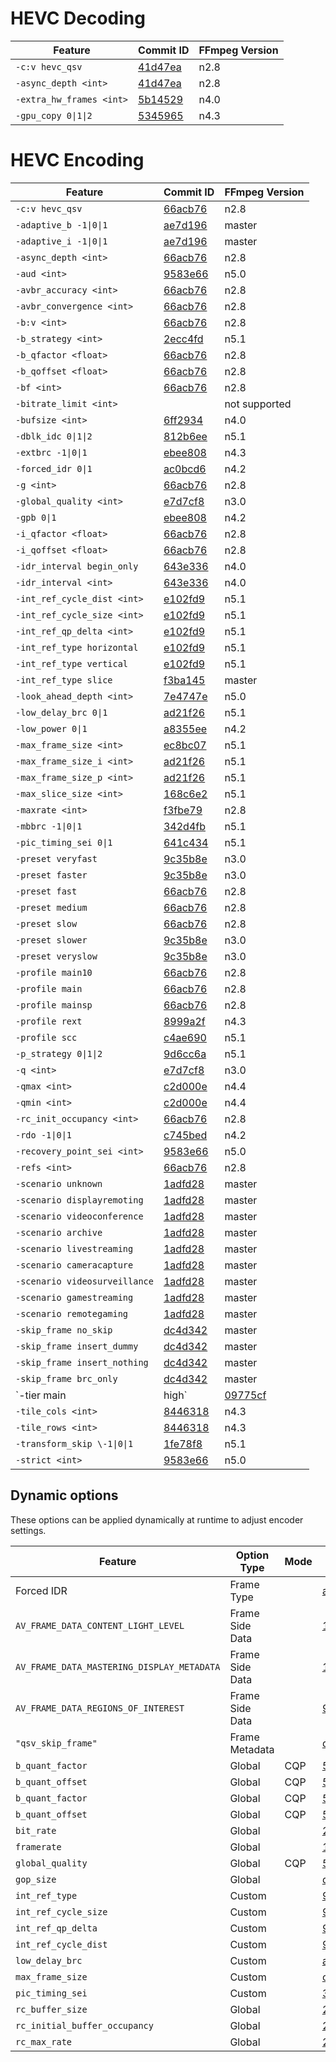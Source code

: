 # HEVC Decoding

| Feature                     | Commit ID                                                                                   | FFmpeg Version |
| --------------------------- | ------------------------------------------------------------------------------------------- | -------------- |
| `-c:v hevc_qsv`             | [41d47ea](https://github.com/FFmpeg/FFmpeg/commit/41d47ea85fb4ad9cfb5c2dc808a46bc1d57f3986) | n2.8           |
| `-async_depth <int>`        | [41d47ea](https://github.com/FFmpeg/FFmpeg/commit/41d47ea85fb4ad9cfb5c2dc808a46bc1d57f3986) | n2.8           |
| `-extra_hw_frames <int>`    | [5b14529](https://github.com/FFmpeg/FFmpeg/commit/5b145290df2998a9836a93eb925289c6c8b63af0) | n4.0           |
| `-gpu_copy 0\|1\|2`         | [5345965](https://github.com/FFmpeg/FFmpeg/commit/5345965b3f088ad5acd5151bec421c97470675a4) | n4.3           |

# HEVC Encoding

| Feature                     | Commit ID                                                                                   | FFmpeg Version |
| --------------------------- | ------------------------------------------------------------------------------------------- | -------------- |
| `-c:v hevc_qsv`             | [66acb76](https://github.com/FFmpeg/FFmpeg/commit/66acb76bb0492b263215ca9b4d927a7be39ace02) | n2.8           |
| `-adaptive_b -1\|0\|1`      | [ae7d196](https://github.com/FFmpeg/FFmpeg/commit/ae7d19680b7e7a401773c619e7c36f3faaf94d0d) | master         |
| `-adaptive_i -1\|0\|1`      | [ae7d196](https://github.com/FFmpeg/FFmpeg/commit/ae7d19680b7e7a401773c619e7c36f3faaf94d0d) | master         |
| `-async_depth <int>`        | [66acb76](https://github.com/FFmpeg/FFmpeg/commit/66acb76bb0492b263215ca9b4d927a7be39ace02) | n2.8           |
| `-aud <int>`                | [9583e66](https://github.com/FFmpeg/FFmpeg/commit/9583e66ea0232043353bec7bda5f82554e04232c) | n5.0           |
| `-avbr_accuracy <int>`      | [66acb76](https://github.com/FFmpeg/FFmpeg/commit/66acb76bb0492b263215ca9b4d927a7be39ace02) | n2.8           |
| `-avbr_convergence <int>`   | [66acb76](https://github.com/FFmpeg/FFmpeg/commit/66acb76bb0492b263215ca9b4d927a7be39ace02) | n2.8           |
| `-b:v <int>`                | [66acb76](https://github.com/FFmpeg/FFmpeg/commit/66acb76bb0492b263215ca9b4d927a7be39ace02) | n2.8           |
| `-b_strategy <int>`         | [2ecc4fd](https://github.com/FFmpeg/FFmpeg/commit/2ecc4fde5f01289b4c2b8d58c905a408dbb96d8c) | n5.1           |
| `-b_qfactor <float>`        | [66acb76](https://github.com/FFmpeg/FFmpeg/commit/66acb76bb0492b263215ca9b4d927a7be39ace02) | n2.8           |
| `-b_qoffset <float>`        | [66acb76](https://github.com/FFmpeg/FFmpeg/commit/66acb76bb0492b263215ca9b4d927a7be39ace02) | n2.8           |
| `-bf <int>`                 | [66acb76](https://github.com/FFmpeg/FFmpeg/commit/66acb76bb0492b263215ca9b4d927a7be39ace02) | n2.8           |
| `-bitrate_limit <int>`      | | not supported  |
| `-bufsize <int>`            | [6ff2934](https://github.com/FFmpeg/FFmpeg/commit/6ff29343b01923e9b125fe7404ac8701cdfb1fe5) | n4.0           |
| `-dblk_idc 0\|1\|2`         | [812b6ee](https://github.com/FFmpeg/FFmpeg/commit/812b6ee6bdd1be7172af896088bd9a22eb538823) | n5.1           |
| `-extbrc -1\|0\|1`          | [ebee808](https://github.com/FFmpeg/FFmpeg/commit/ebee8085952de079946d903f0cc6e37aee3bc035) | n4.3           |
| `-forced_idr 0\|1`          | [ac0bcd6](https://github.com/FFmpeg/FFmpeg/commit/ac0bcd6b619479d56612b3938e8f00f5b88c0f10) | n4.2           |
| `-g <int>`                  | [66acb76](https://github.com/FFmpeg/FFmpeg/commit/66acb76bb0492b263215ca9b4d927a7be39ace02) | n2.8           |
| `-global_quality <int>`     | [e7d7cf8](https://github.com/FFmpeg/FFmpeg/commit/e7d7cf86dcaba8eaaed62c80172ff0aff2588c2a) | n3.0           |
| `-gpb 0\|1`                 | [ebee808](https://github.com/FFmpeg/FFmpeg/commit/ebee8085952de079946d903f0cc6e37aee3bc035) | n4.2           |
| `-i_qfactor <float>`        | [66acb76](https://github.com/FFmpeg/FFmpeg/commit/66acb76bb0492b263215ca9b4d927a7be39ace02) | n2.8           |
| `-i_qoffset <float>`        | [66acb76](https://github.com/FFmpeg/FFmpeg/commit/66acb76bb0492b263215ca9b4d927a7be39ace02) | n2.8           |
| `-idr_interval begin_only`  | [643e336](https://github.com/FFmpeg/FFmpeg/commit/643e3369369f77035a6c03a50752416d26cbf947) | n4.0           |
| `-idr_interval <int>`       | [643e336](https://github.com/FFmpeg/FFmpeg/commit/643e3369369f77035a6c03a50752416d26cbf947) | n4.0           |
| `-int_ref_cycle_dist <int>` | [e102fd9](https://github.com/FFmpeg/FFmpeg/commit/e102fd98d6f30d3cd41debafab30d29d5f72117c) | n5.1           |
| `-int_ref_cycle_size <int>` | [e102fd9](https://github.com/FFmpeg/FFmpeg/commit/e102fd98d6f30d3cd41debafab30d29d5f72117c) | n5.1           |
| `-int_ref_qp_delta <int>`   | [e102fd9](https://github.com/FFmpeg/FFmpeg/commit/e102fd98d6f30d3cd41debafab30d29d5f72117c) | n5.1           |
| `-int_ref_type horizontal`  | [e102fd9](https://github.com/FFmpeg/FFmpeg/commit/e102fd98d6f30d3cd41debafab30d29d5f72117c) | n5.1           |
| `-int_ref_type vertical`    | [e102fd9](https://github.com/FFmpeg/FFmpeg/commit/e102fd98d6f30d3cd41debafab30d29d5f72117c) | n5.1           |
| `-int_ref_type slice`       | [f3ba145](https://github.com/FFmpeg/FFmpeg/commit/f3ba1458b6787484978e9a8f1560dcabfefba92d) | master         |
| `-look_ahead_depth <int>`   | [7e4747e](https://github.com/FFmpeg/FFmpeg/commit/7e4747ec504586658bf12a38c304659fa8d84a6a) | n5.0           |
| `-low_delay_brc 0\|1`       | [ad21f26](https://github.com/FFmpeg/FFmpeg/commit/ad21f2649200cf88e45b645162a367d8a6907a1f) | n5.1           |
| `-low_power 0\|1`           | [a8355ee](https://github.com/FFmpeg/FFmpeg/commit/a8355eed3699acffebb70e1b939989d39b72dfc7) | n4.2           |
| `-max_frame_size <int>`     | [ec8bc07](https://github.com/FFmpeg/FFmpeg/commit/ec8bc07104706a02d7a36a93b34844579f7fc6ec) | n5.1           |
| `-max_frame_size_i <int>`   | [ad21f26](https://github.com/FFmpeg/FFmpeg/commit/ad21f2649200cf88e45b645162a367d8a6907a1f) | n5.1           |
| `-max_frame_size_p <int>`   | [ad21f26](https://github.com/FFmpeg/FFmpeg/commit/ad21f2649200cf88e45b645162a367d8a6907a1f) | n5.1           |
| `-max_slice_size <int>`     | [168c6e2](https://github.com/FFmpeg/FFmpeg/commit/168c6e23a54a65447110e4033b11b5965fd560c1) | n5.1           |
| `-maxrate <int>`            | [f3fbe79](https://github.com/FFmpeg/FFmpeg/commit/f3fbe790d9d4e93b2ec8c7476572f2d155e8b43e) | n2.8           |
| `-mbbrc -1\|0\|1`           | [342d4fb](https://github.com/FFmpeg/FFmpeg/commit/342d4fb0563cafa4e444c83dc4ecfa0d69a71eda) | n5.1           |
| `-pic_timing_sei 0\|1`      | [641c434](https://github.com/FFmpeg/FFmpeg/commit/641c4346b3d7fa1c023792a260ed0165c6d4a2a4) | n5.1           |
| `-preset veryfast`          | [9c35b8e](https://github.com/FFmpeg/FFmpeg/commit/9c35b8e219549c81e9a73a9b5a38be36b9c98181) | n3.0           |
| `-preset faster`            | [9c35b8e](https://github.com/FFmpeg/FFmpeg/commit/9c35b8e219549c81e9a73a9b5a38be36b9c98181) | n3.0           |
| `-preset fast`              | [66acb76](https://github.com/FFmpeg/FFmpeg/commit/66acb76bb0492b263215ca9b4d927a7be39ace02) | n2.8           |
| `-preset medium`            | [66acb76](https://github.com/FFmpeg/FFmpeg/commit/66acb76bb0492b263215ca9b4d927a7be39ace02) | n2.8           |
| `-preset slow`              | [66acb76](https://github.com/FFmpeg/FFmpeg/commit/66acb76bb0492b263215ca9b4d927a7be39ace02) | n2.8           |
| `-preset slower`            | [9c35b8e](https://github.com/FFmpeg/FFmpeg/commit/9c35b8e219549c81e9a73a9b5a38be36b9c98181) | n3.0           |
| `-preset veryslow`          | [9c35b8e](https://github.com/FFmpeg/FFmpeg/commit/9c35b8e219549c81e9a73a9b5a38be36b9c98181) | n3.0           |
| `-profile main10`           | [66acb76](https://github.com/FFmpeg/FFmpeg/commit/66acb76bb0492b263215ca9b4d927a7be39ace02) | n2.8           |
| `-profile main`             | [66acb76](https://github.com/FFmpeg/FFmpeg/commit/66acb76bb0492b263215ca9b4d927a7be39ace02) | n2.8           |
| `-profile mainsp`           | [66acb76](https://github.com/FFmpeg/FFmpeg/commit/66acb76bb0492b263215ca9b4d927a7be39ace02) | n2.8           |
| `-profile rext`             | [8999a2f](https://github.com/FFmpeg/FFmpeg/commit/8999a2f21d1ed11b4ce4400d20a11959a2b18869) | n4.3           |
| `-profile scc`              | [c4ae690](https://github.com/FFmpeg/FFmpeg/commit/c4ae6908f28ceacb39b96de9f8761aae1968bf42) | n5.1           |
| `-p_strategy 0\|1\|2`       | [9d6cc6a](https://github.com/FFmpeg/FFmpeg/commit/9d6cc6a5448c4464139c87ed05fb9a70ccbc7bac) | n5.1           |
| `-q <int>`                  | [e7d7cf8](https://github.com/FFmpeg/FFmpeg/commit/e7d7cf86dcaba8eaaed62c80172ff0aff2588c2a) | n3.0           |
| `-qmax <int>`               | [c2d000e](https://github.com/FFmpeg/FFmpeg/commit/c2d000ec27af1a5cd5341a67e941e0313879ab18) | n4.4           |
| `-qmin <int>`               | [c2d000e](https://github.com/FFmpeg/FFmpeg/commit/c2d000ec27af1a5cd5341a67e941e0313879ab18) | n4.4           |
| `-rc_init_occupancy <int>`  | [66acb76](https://github.com/FFmpeg/FFmpeg/commit/66acb76bb0492b263215ca9b4d927a7be39ace02) | n2.8           |
| `-rdo -1\|0\|1`             | [c745bed](https://github.com/FFmpeg/FFmpeg/commit/c745bedd18afea19e3eb75da3d094d542b02a88b) | n4.2           |
| `-recovery_point_sei <int>` | [9583e66](https://github.com/FFmpeg/FFmpeg/commit/9583e66ea0232043353bec7bda5f82554e04232c) | n5.0           |
| `-refs <int>`               | [66acb76](https://github.com/FFmpeg/FFmpeg/commit/66acb76bb0492b263215ca9b4d927a7be39ace02) | n2.8           |
| `-scenario unknown`         | [1adfd28](https://github.com/FFmpeg/FFmpeg/commit/1adfd28f9e0e4cca8aa01edfd9bf653b98bf4d3b) | master         |
| `-scenario displayremoting` | [1adfd28](https://github.com/FFmpeg/FFmpeg/commit/1adfd28f9e0e4cca8aa01edfd9bf653b98bf4d3b) | master         |
| `-scenario videoconference` | [1adfd28](https://github.com/FFmpeg/FFmpeg/commit/1adfd28f9e0e4cca8aa01edfd9bf653b98bf4d3b) | master         |
| `-scenario archive`         | [1adfd28](https://github.com/FFmpeg/FFmpeg/commit/1adfd28f9e0e4cca8aa01edfd9bf653b98bf4d3b) | master         |
| `-scenario livestreaming`   | [1adfd28](https://github.com/FFmpeg/FFmpeg/commit/1adfd28f9e0e4cca8aa01edfd9bf653b98bf4d3b) | master         |
| `-scenario cameracapture`   | [1adfd28](https://github.com/FFmpeg/FFmpeg/commit/1adfd28f9e0e4cca8aa01edfd9bf653b98bf4d3b) | master         |
| `-scenario videosurveillance` | [1adfd28](https://github.com/FFmpeg/FFmpeg/commit/1adfd28f9e0e4cca8aa01edfd9bf653b98bf4d3b) | master         |
| `-scenario gamestreaming`   | [1adfd28](https://github.com/FFmpeg/FFmpeg/commit/1adfd28f9e0e4cca8aa01edfd9bf653b98bf4d3b) | master         |
| `-scenario remotegaming`    | [1adfd28](https://github.com/FFmpeg/FFmpeg/commit/1adfd28f9e0e4cca8aa01edfd9bf653b98bf4d3b) | master         |
| `-skip_frame no_skip`       | [dc4d342](https://github.com/FFmpeg/FFmpeg/commit/dc4d3429e1b3d162b04372eace67156b52305164) | master         |
| `-skip_frame insert_dummy`  | [dc4d342](https://github.com/FFmpeg/FFmpeg/commit/dc4d3429e1b3d162b04372eace67156b52305164) | master         |
| `-skip_frame insert_nothing` | [dc4d342](https://github.com/FFmpeg/FFmpeg/commit/dc4d3429e1b3d162b04372eace67156b52305164) | master         |
| `-skip_frame brc_only`      | [dc4d342](https://github.com/FFmpeg/FFmpeg/commit/dc4d3429e1b3d162b04372eace67156b52305164) | master         |
| `-tier main|high`           | [09775cf](https://github.com/FFmpeg/FFmpeg/commit/09775cfea7def7a7ba8f0f179c75cec05fbbb8b0) | master         |
| `-tile_cols <int>`          | [8446318](https://github.com/FFmpeg/FFmpeg/commit/8446318502bf21347a4867a5a1fcd8d9bfbd6a41) | n4.3           |
| `-tile_rows <int>`          | [8446318](https://github.com/FFmpeg/FFmpeg/commit/8446318502bf21347a4867a5a1fcd8d9bfbd6a41) | n4.3           |
| `-transform_skip \-1\|0\|1` | [1fe78f8](https://github.com/FFmpeg/FFmpeg/commit/1fe78f8419356fab4c0273bd78c0b376acdae52e) | n5.1           |
| `-strict <int>`             | [9583e66](https://github.com/FFmpeg/FFmpeg/commit/9583e66ea0232043353bec7bda5f82554e04232c) | n5.0           |

## Dynamic options

These options can be applied dynamically at runtime to adjust encoder settings.

| Feature                             | Option Type | Mode | Commit ID                                                  | FFmpeg Version |
| ----------------------------------- | ------------| ---- | ---------------------------------------------------------- | -------------- |
| Forced IDR                          | Frame Type  |      | [ac0bcd6](https://github.com/FFmpeg/FFmpeg/commit/ac0bcd6) | n4.2           |
| `AV_FRAME_DATA_CONTENT_LIGHT_LEVEL` | Frame Side Data |  | [1af499cd](https://github.com/FFmpeg/FFmpeg/commit/1af499cd) | master       |
| `AV_FRAME_DATA_MASTERING_DISPLAY_METADATA` | Frame Side Data | | [1af499cd](https://github.com/FFmpeg/FFmpeg/commit/1af499cd) | master |
| `AV_FRAME_DATA_REGIONS_OF_INTEREST` | Frame Side Data |  | [97141ff](https://github.com/FFmpeg/FFmpeg/commit/97141ff) | n5.1           |
| `"qsv_skip_frame"`                  | Frame Metadata |   | [dc4d342](https://github.com/FFmpeg/FFmpeg/commit/dc4d342) | master         |
| `b_quant_factor`                    | Global      | CQP  | [53baf60](https://github.com/FFmpeg/FFmpeg/commit/53baf60) | n5.1           |
| `b_quant_offset`                    | Global      | CQP  | [53baf60](https://github.com/FFmpeg/FFmpeg/commit/53baf60) | n5.1           |
| `b_quant_factor`                    | Global      | CQP  | [53baf60](https://github.com/FFmpeg/FFmpeg/commit/53baf60) | n5.1           |
| `b_quant_offset`                    | Global      | CQP  | [53baf60](https://github.com/FFmpeg/FFmpeg/commit/53baf60) | n5.1           |
| `bit_rate`                          | Global      |      | [29a3ba8](https://github.com/FFmpeg/FFmpeg/commit/29a3ba8) | master         |
| `framerate`                         | Global      |      | [17df610](https://github.com/FFmpeg/FFmpeg/commit/17df610) | master         |
| `global_quality`                    | Global      | CQP  | [52ad617](https://github.com/FFmpeg/FFmpeg/commit/52ad617) | master         |
| `gop_size`                          | Global      |      | [d60f657](https://github.com/FFmpeg/FFmpeg/commit/d60f657) | master         |
| `int_ref_type`                      | Custom      |      | [9155ec0](https://github.com/FFmpeg/FFmpeg/commit/9155ec0) | master         |
| `int_ref_cycle_size`                | Custom      |      | [9155ec0](https://github.com/FFmpeg/FFmpeg/commit/9155ec0) | master         |
| `int_ref_qp_delta`                  | Custom      |      | [9155ec0](https://github.com/FFmpeg/FFmpeg/commit/9155ec0) | master         |
| `int_ref_cycle_dist`                | Custom      |      | [9155ec0](https://github.com/FFmpeg/FFmpeg/commit/9155ec0) | master         |
| `low_delay_brc`                     | Custom      |      | [a2fd553](https://github.com/FFmpeg/FFmpeg/commit/a2fd553) | master         |
| `max_frame_size`                    | Custom      |      | [c679de9](https://github.com/FFmpeg/FFmpeg/commit/c679de9) | master         |
| `pic_timing_sei`                    | Custom      |      | [3771d54](https://github.com/FFmpeg/FFmpeg/commit/3771d54) | master         |
| `rc_buffer_size`                    | Global      |      | [29a3ba8](https://github.com/FFmpeg/FFmpeg/commit/29a3ba8) | master         |
| `rc_initial_buffer_occupancy`       | Global      |      | [29a3ba8](https://github.com/FFmpeg/FFmpeg/commit/29a3ba8) | master         |
| `rc_max_rate`                       | Global      |      | [29a3ba8](https://github.com/FFmpeg/FFmpeg/commit/29a3ba8) | master         |

